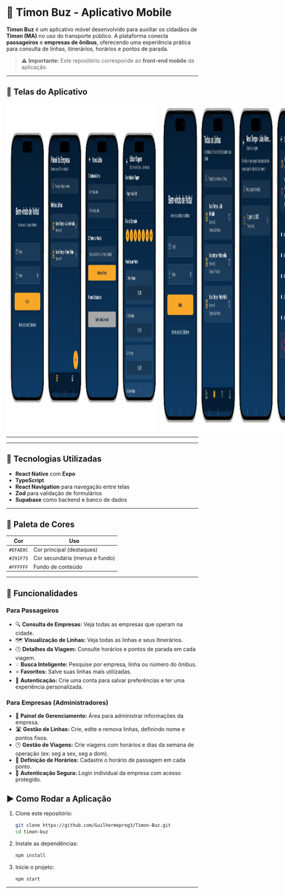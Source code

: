 
# 🚌 Timon Buz - Aplicativo Mobile

**Timon Buz** é um aplicativo móvel desenvolvido para auxiliar os cidadãos de **Timon (MA)** no uso do transporte público. A plataforma conecta **passageiros** e **empresas de ônibus**, oferecendo uma experiência prática para consulta de linhas, itinerários, horários e pontos de parada.

> ⚠️ **Importante:** Este repositório corresponde ao **front-end mobile** da aplicação.



---

## 📱 Telas do Aplicativo

<div style="display: flex;">
<img src="./assets/Captura de tela 2025-08-14 203740.png" alt="Tela Inicial" width="395" height="861" style="margin-right: 10px;"/>
<img src="./assets/Captura de tela 2025-08-14 203824.png" alt="Tela de Detalhes" width="395" height="861"/>
</div>

---


---

## 🚀 Tecnologias Utilizadas

- **React Native** com **Expo**
- **TypeScript**
- **React Navigation** para navegação entre telas
- **Zod** para validação de formulários
- **Supabase** como backend e banco de dados

---

## 🎨 Paleta de Cores

| Cor         | Uso                          |
|-------------|------------------------------|
| `#EFAE0C`   | Cor principal (destaques)     |
| `#291F75`   | Cor secundária (menus e fundo)|
| `#FFFFFF`   | Fundo de conteúdo             |

---

## 👥 Funcionalidades

### Para Passageiros

- 🔍 **Consulta de Empresas:** Veja todas as empresas que operam na cidade.
- 🗺️ **Visualização de Linhas:** Veja todas as linhas e seus itinerários.
- 🕒 **Detalhes da Viagem:** Consulte horários e pontos de parada em cada viagem.
- 💡 **Busca Inteligente:** Pesquise por empresa, linha ou número do ônibus.
- ⭐ **Favoritos:** Salve suas linhas mais utilizadas.
- 🔐 **Autenticação:** Crie uma conta para salvar preferências e ter uma experiência personalizada.

### Para Empresas (Administradores)

- 🧭 **Painel de Gerenciamento:** Área para administrar informações da empresa.
- 🛣️ **Gestão de Linhas:** Crie, edite e remova linhas, definindo nome e pontos fixos.
- 🕑 **Gestão de Viagens:** Crie viagens com horários e dias da semana de operação (ex: seg a sex, seg a dom).
- 📍 **Definição de Horários:** Cadastre o horário de passagem em cada ponto.
- 🔐 **Autenticação Segura:** Login individual da empresa com acesso protegido.

## ▶️ Como Rodar a Aplicação

1. Clone este repositório:
   ```bash
   git clone https://github.com/Guilhermeprog3/Timon-Buz.git
   cd timon-buz
   ```

2. Instale as dependências:
   ```bash
   npm install
   ```

3. Inicie o projeto:
   ```bash
   npm start
   ```
   
---
